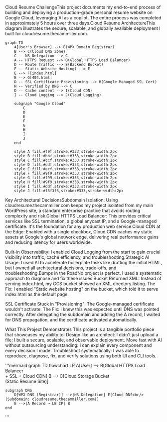 Cloud Resume ChallengeThis project documents my end-to-end process of building and deploying a production-grade personal resume website on Google Cloud, leveraging AI as a copilot. The entire process was completed in approximately 5 hours over three days.Cloud Resume ArchitectureThis diagram illustrates the secure, scalable, and globally available deployment I built for cloudresume.thecammiller.com.

```mermaid
graph TD
    A[User's Browser] --> B(WPX Domain Registrar)
    B --> C(Cloud DNS Zone)
    C -- NS Delegation --> C
    A -- HTTPS Request --> D(Global HTTPS Load Balancer)
    D -- Route Traffic --> E(Backend Bucket)
    E -- Static Website Hosting) --> E
    E --> F[index.html]
    E --> G[404.html]
    D -- SSL Certificate Provisioning --> H(Google Managed SSL Cert)
    H -- Verified by DNS --> C
    D -- Cache content --> I(Cloud CDN)
    I -- Cloud Logging --> J(Cloud Logging)

    subgraph "Google Cloud"
        C
        D
        E
        F
        G
        H
        I
        J
    end

    style A fill:#f9f,stroke:#333,stroke-width:2px
    style B fill:#bbf,stroke:#333,stroke-width:2px
    style C fill:#ccf,stroke:#333,stroke-width:2px
    style D fill:#ddf,stroke:#333,stroke-width:2px
    style E fill:#eef,stroke:#333,stroke-width:2px
    style F fill:#9f9,stroke:#333,stroke-width:2px
    style G fill:#f99,stroke:#333,stroke-width:2px
    style H fill:#9f9,stroke:#333,stroke-width:2px
    style I fill:#ddf,stroke:#333,stroke-width:2px
    style J fill:#f3f3f3,stroke:#333,stroke-width:2px
```
Key Architectural DecisionsSubdomain Isolation: 
Using cloudresume.thecammiller.com keeps my project isolated from my main WordPress site, a standard enterprise practice that avoids routing complexity and risk.Global HTTPS Load Balancer: This provides critical services like SSL termination, a global anycast IP, and a Google-managed certificate. It's the foundation for any production web service.Cloud CDN at the Edge: Enabled with a single checkbox, Cloud CDN caches my static assets at Google's global network edge, delivering real performance gains and reducing latency for users worldwide.

Built-in Observability: I enabled Cloud Logging from the start to gain crucial visibility into traffic, cache efficiency, and troubleshooting.Strategic AI Usage: I used AI to accelerate boilerplate tasks like drafting the initial HTML, but I owned all architectural decisions, trade-offs, and troubleshooting.Bumps in the RoadNo project is perfect. I used a systematic approach to diagnose and fix these issues:Bucket Returned XML: Instead of serving index.html, my GCS bucket showed an XML directory listing. The Fix: I enabled "Static website hosting" on the bucket, which told it to serve index.html as the default page.

SSL Certificate Stuck in "Provisioning": The Google-managed certificate wouldn't activate. The Fix: I knew this was expected until DNS was pointed correctly. After delegating the subdomain and adding the A record, I waited for DNS propagation, and the certificate activated automatically.

What This Project Demonstrates
This project is a tangible portfolio piece that showcases my ability to:
Design like an architect: I didn't just upload a file; I built a secure, scalable, and observable deployment.
Move fast with AI without outsourcing understanding: I can explain every component and every decision I made.
Troubleshoot systematically: I was able to reproduce, diagnose, fix, and verify solutions using both UI and CLI tools.

'''mermaid
graph TD
flowchart LR
    A[User] --> B[Global HTTPS Load Balancer<br/>+ SSL + Cloud CDN]
    B --> C[Cloud Storage Bucket<br/>(Static Resume Site)]

    subgraph DNS
        D[WPX DNS (Registrar)] -->|NS Delegation| E[Cloud DNS<br/>(Subdomain: cloudresume.thecammiller.com)]
        E -->|A Record → LB IP| B
    end
'''
